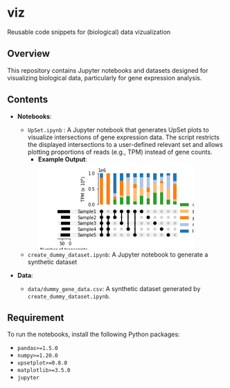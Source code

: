 # viz
Reusable code snippets for (biological) data vizualization

## Overview
This repository contains Jupyter notebooks and datasets designed for visualizing biological data, particularly for gene expression analysis.

## Contents
- **Notebooks**:
    - `UpSet.ipynb` : A Jupyter notebook that generates UpSet plots to visualize intersections of gene expression data. The script restricts the displayed intersections to a user-defined relevant set and allows plotting proportions of reads (e.g., TPM) instead of gene counts.
        - **Example Output**:
      ![Example UpSet Plot](images/UpSetPlot.png)
    - `create_dummy_dataset.ipynb`: A Jupyter notebook to generate a synthetic dataset

- **Data**:
  - `data/dummy_gene_data.csv`: A synthetic dataset generated by `create_dummy_dataset.ipynb`. 

## Requirement
To run the notebooks, install the following Python packages:
- `pandas>=1.5.0`
- `numpy>=1.20.0`
- `upsetplot>=0.8.0`
- `matplotlib>=3.5.0`
- `jupyter`
